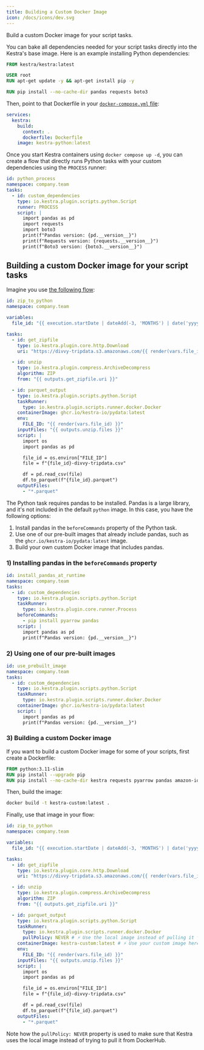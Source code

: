 ```yaml
---
title: Building a Custom Docker Image
icon: /docs/icons/dev.svg
---
```


Build a custom Docker image for your script tasks.

You can bake all dependencies needed for your script tasks directly into the Kestra's base image. Here is an example installing Python dependencies:

```dockerfile
FROM kestra/kestra:latest

USER root
RUN apt-get update -y && apt-get install pip -y

RUN pip install --no-cache-dir pandas requests boto3
```

Then, point to that Dockerfile in your [`docker-compose.yml` file](https://github.com/kestra-io/kestra/blob/develop/docker-compose.yml):

```yaml
services:
  kestra:
    build:
      context: .
      dockerfile: Dockerfile
    image: kestra-python:latest
```

Once you start Kestra containers using `docker compose up -d`, you can create a flow that directly runs Python tasks with your custom dependencies using the `PROCESS` runner:

```yaml
id: python_process
namespace: company.team
tasks:
  - id: custom_dependencies
    type: io.kestra.plugin.scripts.python.Script
    runner: PROCESS
    script: |
      import pandas as pd
      import requests
      import boto3
      print(f"Pandas version: {pd.__version__}")
      print(f"Requests version: {requests.__version__}")
      print(f"Boto3 version: {boto3.__version__}")
```

## Building a custom Docker image for your script tasks

Imagine you use [the following flow](https://kestra.io/blueprints/zip-to-parquet):

```yaml
id: zip_to_python
namespace: company.team

variables:
  file_id: "{{ execution.startDate | dateAdd(-3, 'MONTHS') | date('yyyyMM') }}"

tasks:
  - id: get_zipfile
    type: io.kestra.plugin.core.http.Download
    uri: "https://divvy-tripdata.s3.amazonaws.com/{{ render(vars.file_id) }}-divvy-tripdata.zip"

  - id: unzip
    type: io.kestra.plugin.compress.ArchiveDecompress
    algorithm: ZIP
    from: "{{ outputs.get_zipfile.uri }}"

  - id: parquet_output
    type: io.kestra.plugin.scripts.python.Script
    taskRunner:
      type: io.kestra.plugin.scripts.runner.docker.Docker
    containerImage: ghcr.io/kestra-io/pydata:latest
    env:
      FILE_ID: "{{ render(vars.file_id) }}"
    inputFiles: "{{ outputs.unzip.files }}"
    script: |
      import os
      import pandas as pd

      file_id = os.environ["FILE_ID"]
      file = f"{file_id}-divvy-tripdata.csv"

      df = pd.read_csv(file)
      df.to_parquet(f"{file_id}.parquet")
    outputFiles:
      - "*.parquet"
```

The Python task requires pandas to be installed. Pandas is a large library, and it's not included in the default `python` image. In this case, you have the following options:
1. Install pandas in the `beforeCommands` property of the Python task.
2. Use one of our pre-built images that already include pandas, such as the `ghcr.io/kestra-io/pydata:latest` image.
3. Build your own custom Docker image that includes pandas.

### 1) Installing pandas in the `beforeCommands` property

```yaml
id: install_pandas_at_runtime
namespace: company.team
tasks:
  - id: custom_dependencies
    type: io.kestra.plugin.scripts.python.Script
    taskRunner:
      type: io.kestra.plugin.core.runner.Process
    beforeCommands:
      - pip install pyarrow pandas
    script: |
      import pandas as pd
      print(f"Pandas version: {pd.__version__}")
```

### 2) Using one of our pre-built images

```yaml
id: use_prebuilt_image
namespace: company.team
tasks:
  - id: custom_dependencies
    type: io.kestra.plugin.scripts.python.Script
    taskRunner:
      type: io.kestra.plugin.scripts.runner.docker.Docker
    containerImage: ghcr.io/kestra-io/pydata:latest
    script: |
      import pandas as pd
      print(f"Pandas version: {pd.__version__}")
```

### 3) Building a custom Docker image

If you want to build a custom Docker image for some of your scripts, first create a Dockerfile:

```dockerfile
FROM python:3.11-slim
RUN pip install --upgrade pip
RUN pip install --no-cache-dir kestra requests pyarrow pandas amazon-ion
```

Then, build the image:

```bash
docker build -t kestra-custom:latest .
```

Finally, use that image in your flow:

```yaml
id: zip_to_python
namespace: company.team

variables:
  file_id: "{{ execution.startDate | dateAdd(-3, 'MONTHS') | date('yyyyMM') }}"

tasks:
  - id: get_zipfile
    type: io.kestra.plugin.core.http.Download
    uri: "https://divvy-tripdata.s3.amazonaws.com/{{ render(vars.file_id) }}-divvy-tripdata.zip"

  - id: unzip
    type: io.kestra.plugin.compress.ArchiveDecompress
    algorithm: ZIP
    from: "{{ outputs.get_zipfile.uri }}"

  - id: parquet_output
    type: io.kestra.plugin.scripts.python.Script
    taskRunner:
      type: io.kestra.plugin.scripts.runner.docker.Docker
      pullPolicy: NEVER # ⚡️ Use the local image instead of pulling it from DockerHub
    containerImage: kestra-custom:latest # ⚡️ Use your custom image here
    env:
      FILE_ID: "{{ render(vars.file_id) }}"
    inputFiles: "{{ outputs.unzip.files }}"
    script: |
      import os
      import pandas as pd

      file_id = os.environ["FILE_ID"]
      file = f"{file_id}-divvy-tripdata.csv"

      df = pd.read_csv(file)
      df.to_parquet(f"{file_id}.parquet")
    outputFiles:
      - "*.parquet"
```

Note how the `pullPolicy: NEVER` property is used to make sure that Kestra uses the local image instead of trying to pull it from DockerHub.
